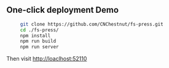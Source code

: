 ## One-click deployment Demo

```bash
     git clone https://github.com/CNChestnut/fs-press.git
     cd ./fs-press/
     npm install
     npm run build
     npm run server
```

Then visit [http://loaclhost:52110](http://loaclhost:52110)